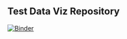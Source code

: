 ## Test Data Viz Repository
[![Binder](https://mybinder.org/badge.svg)](https://mybinder.org/v2/gh/russ-white/JupyterNotebookDataViz/master)
